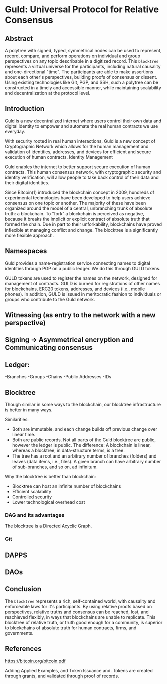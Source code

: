 # Guld: Universal Protocol for Relative Consensus

## Abstract

A polytree with signed, typed, symmetrical nodes can be used to represent, record, compare, and perform operations on individual and group perspectives on any topic describable in a digitized record. This `blocktree` represents a virtual universe for the participants, including natural causality and one-directional "time". The participants are able to make assertions about each other's perspectives, building proofs of consensus or dissent. Using existing technologies like Git, PGP, and SSH, such a polytree can be constructed in a timely and accessible manner, while maintaining scalability and decentralization at the protocol level.

## Introduction

Guld is a new decentralized internet where users control their own data and digital identity to empower and automate the real human contracts we use everyday.

With security rooted in real human interactions, Guld is a new concept of Cryptographic Network which allows for the human management and validation of identities, addresses, and devices for efficient and secure execution of human contracts.
Identity Management

Guld enables the internet to better support secure execution of human contracts. This human consensus network, with cryptographic security and identity verification, will allow people to take back control of their data and their digital identities.

Since Bitcoin(1) introduced the blockchain concept in 2009, hundreds of experimental technologies have been developed to help users achieve consensus on one topic or another. The majority of these have been organized around the model of a central, unbranching trunk of absolute truth: a blockchain. To "fork" a blockchain is perceived as negative, because it breaks the implicit or explicit contract of absolute truth that formed the chain. Due in part to their unforkability, blockchains have proved inflexible at managing conflict and change. The blocktree is a significantly more flexible approach.

## Namespaces

Guld provides a name-registration service connecting names to digital identities through PGP on a public ledger. We do this through GULD tokens.

GULD tokens are used to register the names on the network, designed for management of contracts. GULD is burned for registrations of other names for blockchains, ERC20 tokens, addresses, and devices (i.e., mobile phones). In addition, GULD is issued in meritocratic fashion to individuals or groups who contribute to the Guld network.

## Witnessing (as entry to the network with a new perspective)

## Signing -> Asymmetrical encryption and Communicating consensus

## Ledger:
-Branches
-Groups
-Chains
-Public Addresses
-IDs

## Blocktree

Though similar in some ways to the blockchain, our blocktree infrastructure is better in many ways.

Similarities:

- Both are immutable, and each change builds off previous change over linear time.
- Both are public records. Not all parts of the Guld blocktree are public, however the ledger is public. The difference: A blockchain is linear, whereas a blocktree, in data-structure terms, is a tree.
- The tree has a root and an arbitrary number of branches (folders) and leaves (data items, i.e., files). A given branch can have arbitrary number of sub-branches, and so on, ad infinitum.

Why the blocktree is better than blockchain:

- Blocktree can host an infinite number of blockchains
- Efficient scalability
- Controlled security
- Lower technological overhead cost

### DAG and its advantages

The blocktree is a Directed Acyclic Graph. 

### Git

## DAPPS

## DAOs

## Conclusion

The `blocktree` represents a rich, self-contained world, with causality and enforceable laws for it's participants. By using relative proofs based on perspectives, relative truths and consensus can be reached, lost, and reachieved flexibly, in ways that blockchains are unable to replicate. This blocktree of relative truth, or truth good enough for a community, is superior to blockchains of absolute truth for human contracts, firms, and governments.

## References
https://bitcoin.org/bitcoin.pdf

Adding Applied Examples, and Token Issuance and. Tokens are created through grants, and validated through proof of records.

